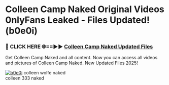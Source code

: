 # Colleen Camp Naked Original Videos 0nlyFans Leaked - Files Updated! (b0e0i)

<h3>🔴 CLICK HERE 🌐==►► <a href="https://tinyurl.com/yckcrads" rel="nofollow">Colleen Camp Naked Updated Files</a></h3>

Get Colleen Camp Naked and all content. Now you can access all videos and pictures of Colleen Camp Naked. New Updated Files 2025!

[![b0e0i](https://i.imgur.com/hpKpOFt.gif)](https://tinyurl.com/yckcrads)
colleen wolfe naked<br>
colleen 333 naked